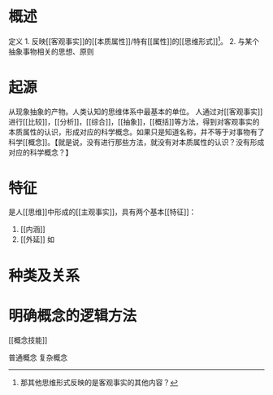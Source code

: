# 概述
定义
	1. 反映[[客观事实]]的[[本质属性]]/特有[[属性]]的[[思维形式]][^1]。
	2. 与某个抽象事物相关的思想、原则
# 起源
从现象抽象的产物。人类认知的思维体系中最基本的单位。
人通过对[[客观事实]]进行[[比较]]，[[分析]]，[[综合]]，[[抽象]]，[[概括]]等方法，得到对客观事实的本质属性的认识，形成对应的科学概念。如果只是知道名称，并不等于对事物有了科学[[概念]]。【就是说，没有进行那些方法，就没有对本质属性的认识？没有形成对应的科学概念？】
# 特征
是人[[思维]]中形成的[[主观事实]]，具有两个基本[[特征]]：
1. [[内涵]] 
2. [[外延]] 
如
# 种类及关系
# 明确概念的逻辑方法
[[概念技能]] 

普通概念
复杂概念

[^1]: 那其他思维形式反映的是客观事实的其他内容？